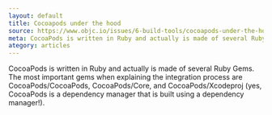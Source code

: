 ```yaml
---
layout: default
title: Cocoapods under the hood
source: https://www.objc.io/issues/6-build-tools/cocoapods-under-the-hood/
meta: CocoaPods is written in Ruby and actually is made of several Ruby Gems. 
ategory: articles
---
```


CocoaPods is written in Ruby and actually is made of several Ruby Gems. The most important gems when explaining the integration process are CocoaPods/CocoaPods, CocoaPods/Core, and CocoaPods/Xcodeproj (yes, CocoaPods is a dependency manager that is built using a dependency manager!).
